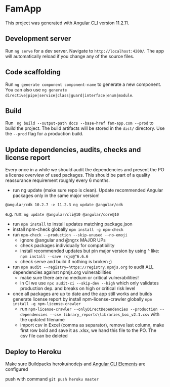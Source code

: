 # FamApp

This project was generated with [Angular CLI](https://github.com/angular/angular-cli) version 11.2.11.

## Development server

Run `ng serve` for a dev server. Navigate to `http://localhost:4200/`. The app will automatically reload if you change any of the source files.

## Code scaffolding

Run `ng generate component component-name` to generate a new component. You can also use `ng generate directive|pipe|service|class|guard|interface|enum|module`.

## Build

Run ` ng build --output-path docs --base-href fam-app.com --prod` to build the project. The build artifacts will be stored in the `dist/` directory. Use the `--prod` flag for a production build.

## Update dependencies, audits, checks and license report

Every once in a while we should audit the dependencies and present the PO a license overview of used packages. This should be part of a quality reassurance requirement roughly every 6 months.

- run ng update (make sure repo is clean). Update recommended Angular packages only in the same major version!

`@angular/cdk 10.2.7 -> 11.2.3 ng update @angular/cdk`

e.g. run: `ng update @angular/cli@10 @angular/core@10`

- run `npm install` to install updates matching package.json
- install npm-check globally `npm install -g npm-check`
- run `npm-check --production --skip-unused --no-emoji`
  - ignore @angular and @ngrx MAJOR UPs
  - check packages individually for compatibility
  - install recommended updates but pin major version by using ^ like: `npm install --save rxjs@^6.6.6`
  - check serve and build if nothing is broken ;)
- run `npm audit --registry=https://registry.npmjs.org` to audit ALL dependencies against npmjs.org vulnerabilities
  - make sure there are no medium or critical vulnerabilities!
  - in CI we use `npx audit-ci --skip-dev --high` which only validates production dep. and breaks on high or critical risk level
- once all packages are up to date and the app still works and builds generate license report by install npm-license-crawler globally `npm install -g npm-license-crawler`
  - run `npm-license-crawler --onlyDirectDependencies --production --dependencies --csv library_reports\libraries_boi_v2.1.csv` with the updated filename
  - import csv in Excel (comma as separator), remove last column, make first row bold and save it as .xlsx, we hand this file to the PO. The csv file can be deleted

## Deploy to Heroku

Make sure Buildpacks heroku/nodejs and [Angular CLI Elements](https://elements.heroku.com/buildpacks/angular/angular-cli) are configured

push with command `git push heroku master`
